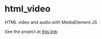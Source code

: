 # html_video
HTML video and audio with MediaElement.JS

See the project at <a href="http://craig-o-curtis.github.io/html_video/">this link</a>
